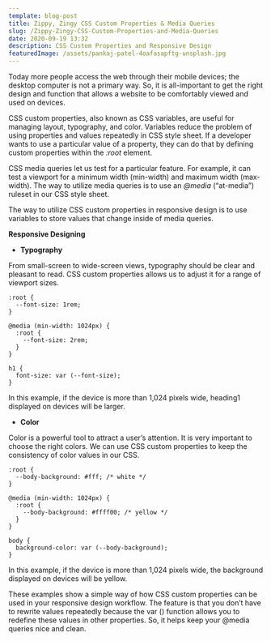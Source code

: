 ```yaml
---
template: blog-post
title: Zippy, Zingy CSS Custom Properties & Media Queries
slug: /Zippy-Zingy-CSS-Custom-Properties-and-Media-Queries
date: 2020-09-19 13:32
description: CSS Custom Properties and Responsive Design
featuredImage: /assets/pankaj-patel-4oafasapftg-unsplash.jpg
---
```

Today more people access the web through their mobile devices; the desktop computer is not a primary way. So, it is all-important to get the right design and function that allows a website to be comfortably viewed and used on devices.

CSS custom properties, also known as CSS variables, are useful for managing layout, typography, and color. Variables reduce the problem of using properties and values repeatedly in CSS style sheet. If a developer wants to use a particular value of a property, they can do that by defining custom properties within the *:root* element. 

CSS media queries let us test for a particular feature. For example, it can test a viewport for a minimum width (min-width) and maximum width (max-width). The way to utilize media queries is to use an *@media* (“at-media”) ruleset in our CSS style sheet.

The way to utilize CSS custom properties in responsive design is to use variables to store values that change inside of media queries.

**Responsive Designing**

* **Typography**

From small-screen to wide-screen views, typography should be clear and pleasant to read. CSS custom properties allows us to adjust it for a range of viewport sizes.

```
:root {
  --font-size: 1rem;
}

@media (min-width: 1024px) {
  :root {
    --font-size: 2rem;
  }
}

h1 {
  font-size: var (--font-size);
}
```

In this example, if the device is more than 1,024 pixels wide, heading1 displayed on devices will be larger.

* **Color**

Color is a powerful tool to attract a user’s attention. It is very important to choose the right colors. We can use CSS custom properties to keep the consistency of color values in our CSS.

```
:root {
  --body-background: #fff; /* white */
}

@media (min-width: 1024px) {
  :root {
    --body-background: #ffff00; /* yellow */
  }
}

body {
  background-color: var (--body-background);
}
```

In this example, if the device is more than 1,024 pixels wide, the background displayed on devices will be yellow.

These examples show a simple way of how CSS custom properties can be used in your responsive design workflow. The feature is that you don’t have to rewrite values repeatedly because the var () function allows you to redefine these values in other properties. So, it helps keep your @media queries nice and clean.